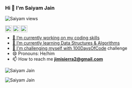 ### Hi 👋 I'm Saiyam Jain
<p> <img src="https://komarev.com/ghpvc/?username=samdevpy" alt="Saiyam views" /> </p>
<a href="https://twitter.com/_Samdev_">
  <img align="left" alt="My Twitter" width="22px" src="https://cdn.jsdelivr.net/npm/simple-icons@v3/icons/twitter.svg" />
  </a>
  <a href="https://www.linkedin.com/in/samdevpy/">
  <img align="left" alt="My Linkdein" width="22px" src="https://cdn.jsdelivr.net/npm/simple-icons@v3/icons/linkedin.svg" />
</a>
<a href="https://github.com/samdevpy">
  <img align="left" alt="My Github" width="22px" src="https://cdn.jsdelivr.net/npm/simple-icons@v3/icons/github.svg" />
<br>

- 🔭  I’m currently working on my coding skills
- 🌱 I’m currently learning Data Structures & Algorithms
- 👯 I'm challenging myself with [100DaysOfCode](https://github.com/shreya-panale/100DaysOfCode) challenge
- 😄 Pronouns: He/him
- 📫 How to reach me **jimisierra2@gmail.com**
<p> <img src="https://github-readme-stats.vercel.app/api?username=samdevpy&show_icons=true&locale=en&theme=tokyonight" alt="Saiyam Jain" /></p>
<p> <img src="https://github-readme-stats.vercel.app/api/top-langs/?username=samdevpy&layout=compact&theme=tokyonight " alt="Saiyam Jain" />
